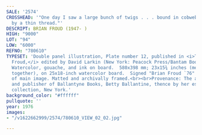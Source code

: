 ```yaml
---
SALE: '2574'
CROSSHEAD: '"One day I saw a large bunch of twigs . . . bound in cobwebs and hanging
  by a thin thread."'
DESCRIPT: BRIAN FROUD (1947- )
HIGH: "9000"
LOT: "94"
LOW: "6000"
REFNO: "780610"
TYPESET: 'Double panel illustration, Plate number 12, published in <i>The Land of
  Froud,</i> edited by David Larkin (New York: Peacock Press/Bantam Books, 1977).
  Watercolor, gouache, and ink on board.  580x398 mm; 23x15¾ inches (measurement panels
  together), on 25x18-inch watercolor board.  Signed "Brian Froud `76" in lower left
  of main image. Matted and archivally framed.<br><br>Provenance: The artist to collector
  and publisher of Ballantyne Books, Betty Ballantine, thence by her estate to private
  collection, New York.'
background_color: "#ffffff"
pullquote: ''
year: 1976
images:
- "/v1622662999/2574/780610_VIEW_02_02.jpg"

---
```

